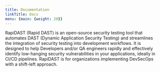 ```yaml
---
title: Documentation
linkTitle: Docs
menu: {main: {weight: 20}}
---
```


RapiDAST (Rapid DAST) is an open-source security testing tool that automates DAST (Dynamic Application Security Testing) and streamlines the integration of security testing into development workflows. It is designed to help Developers and/or QA engineers rapidly and effectively identify low-hanging security vulnerabilities in your applications, ideally in CI/CD pipelines. RapiDAST is for organizations implementing DevSecOps with a shift-left approach.
